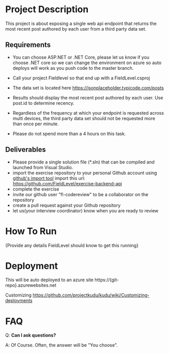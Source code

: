 # Project Description

This project is about exposing a single web api endpoint that returns the most recent post authored by each user from a third party data set.

## Requirements
- You can choose ASP.NET or .NET Core, please let us know if you choose .NET core so we can change the environment on azure so auto deploys will work as you push code to the master branch.

- Call your project Fieldlevel so that end up with a FieldLevel.csproj
- The data set is located here https://jsonplaceholder.typicode.com/posts
- Results should display the most recent post authored by each user. Use post.id to determine recency.
- Regardless of the frequency at which your endpoint is requested across multi devices, the third party data set should not be requested more than once per minute.
- Please do not spend more than a 4 hours on this task.

## Deliverables

- Please provide a single solution file (\*.sln) that can be compiled and launched from Visual Studio.
- import the exercise repository to your personal Github account using [github's import tool](https://github.com/new/import) import this url: https://github.com/FieldLevel/exercise-backend-api
- complete the exercise
- invite our github user "fl-codereview" to be a collaborator on the repository
- create a pull request against your Github repository
- let us(your interview coordinator) know when you are ready to review


# How To Run

{Provide any details FieldLevel should know to get this running}

# Deployment
This will be auto deployed to an azure site
https://{git-repo}.azurewebsites.net

Customizing
https://github.com/projectkudu/kudu/wiki/Customizing-deployments

# FAQ

Q: **Can I ask questions?**

A: Of Course. Often, the answer will be "You choose".
